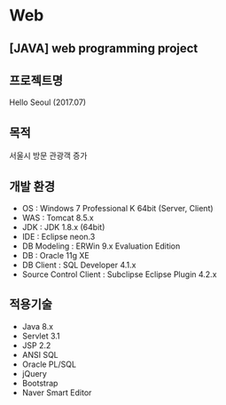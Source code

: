 # Web
[JAVA] web programming project
---

## 프로젝트명
Hello Seoul (2017.07)

## 목적
서울시 방문 관광객 증가

## 개발 환경
- OS : Windows 7 Professional K 64bit (Server, Client)
- WAS : Tomcat 8.5.x
- JDK : JDK 1.8.x (64bit)
- IDE : Eclipse neon.3
- DB Modeling : ERWin 9.x Evaluation Edition
- DB : Oracle 11g XE
- DB Client : SQL Developer 4.1.x
- Source Control Client : Subclipse Eclipse Plugin 4.2.x

## 적용기술
- Java 8.x
- Servlet 3.1
- JSP 2.2
- ANSI SQL
- Oracle PL/SQL
- jQuery
- Bootstrap
- Naver Smart Editor
